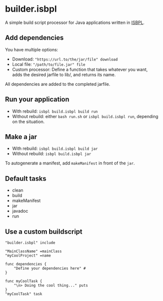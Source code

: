 # builder.isbpl

A simple build script processor for Java applications written in [ISBPL](https://github.com/TudbuT/ISBPL).

## Add dependencies

You have multiple options:
- Download: `"https://url.to/the/jar/file" download`
- Local file: `"/path/to/file.jar" file`
- Custom processor: Define a function that takes whatever you want, adds the desired jarfile to lib/, and returns its name.

All dependencies are added to the completed jarfile.

## Run your application

- With rebuild: `isbpl build.isbpl build run`
- Without rebuild: either `bash run.sh` or `isbpl build.isbpl run`, depending on the situation.

## Make a jar

- With rebuild: `isbpl build.isbpl build jar`
- Without rebuild: `isbpl build.isbpl jar`

To autogenerate a manifest, add `makeManifest` in front of the `jar`.

## Default tasks

- clean
- build
- makeManifest
- jar
- javadoc
- run

## Use a custom buildscript

```isbpl
"builder.isbpl" include

"MainClassName" =mainClass
"myCoolProject" =name

func dependencies {
    "Define your dependencies here" #
}

func myCoolTask {
    "\n> Doing the cool thing..." puts
}
"myCoolTask" task
```
